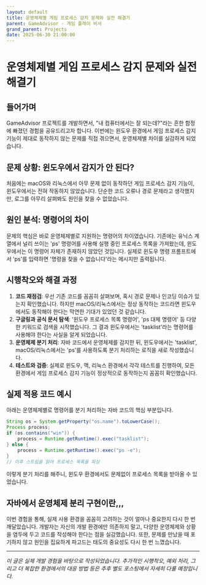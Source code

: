 ```yaml
---
layout: default
title: 운영체제별 게임 프로세스 감지 문제와 실전 해결기
parent: GameAdvisor - 게임 플레이 비서
grand_parent: Projects
date: 2025-06-30 21:00:00
---
```


# 운영체제별 게임 프로세스 감지 문제와 실전 해결기

## 들어가며

GameAdvisor 프로젝트를 개발하면서, "내 컴퓨터에서는 잘 되는데?"라는 흔한 함정에 빠졌던 경험을 공유드리고자 합니다. 이번에는 윈도우 환경에서 게임 프로세스 감지 기능이 제대로 동작하지 않는 문제를 직접 겪으면서, 운영체제별 차이를 실감하게 되었습니다.

## 문제 상황: 윈도우에서 감지가 안 된다?

처음에는 macOS와 리눅스에서 아무 문제 없이 동작하던 게임 프로세스 감지 기능이, 윈도우에서는 전혀 작동하지 않았습니다. 단순한 코드 오류나 경로 문제라고 생각했지만, 로그를 아무리 살펴봐도 원인을 찾을 수 없었습니다.

## 원인 분석: 명령어의 차이

문제의 핵심은 바로 운영체제별로 지원하는 명령어의 차이였습니다. 기존에는 유닉스 계열에서 널리 쓰이는 'ps' 명령어를 사용해 실행 중인 프로세스 목록을 가져왔는데, 윈도우에서는 이 명령어 자체가 존재하지 않았던 것입니다. 실제로 윈도우 명령 프롬프트에서 'ps'를 입력하면 '명령을 찾을 수 없습니다'라는 메시지만 출력됩니다.

## 시행착오와 해결 과정

1. **코드 재점검**: 우선 기존 코드를 꼼꼼히 살펴보며, 혹시 경로 문제나 인코딩 이슈가 있는지 확인했습니다. 하지만 macOS/리눅스에서는 정상 동작하는 코드라면 윈도우에서도 동작해야 한다는 막연한 기대가 있었던 것 같습니다.
2. **구글링과 공식 문서 탐색**: '윈도우 프로세스 목록 명령어', 'ps 대체 명령어' 등 다양한 키워드로 검색을 시작했습니다. 그 결과 윈도우에서는 'tasklist'라는 명령어를 사용해야 한다는 사실을 알게 되었습니다.
3. **운영체제 분기 처리**: 자바 코드에서 운영체제를 감지한 뒤, 윈도우에서는 'tasklist', macOS/리눅스에서는 'ps'를 사용하도록 분기 처리하는 로직을 새로 작성했습니다.
4. **테스트와 검증**: 실제로 윈도우, 맥, 리눅스 환경에서 각각 테스트를 진행하여, 모든 환경에서 게임 프로세스 감지 기능이 정상적으로 동작하는지 꼼꼼히 확인했습니다.

## 실제 적용 코드 예시

아래는 운영체제별로 명령어를 분기 처리하는 자바 코드의 핵심 부분입니다.

```java
String os = System.getProperty("os.name").toLowerCase();
Process process;
if (os.contains("win")) {
    process = Runtime.getRuntime().exec("tasklist");
} else {
    process = Runtime.getRuntime().exec("ps -e");
}
// 이후 스트림을 읽어 프로세스 목록을 파싱
```

이렇게 분기 처리를 해주니, 윈도우 환경에서도 문제없이 프로세스 목록을 받아올 수 있었습니다.

## 자바에서 운영체제 분리 구현이란,,,

이번 경험을 통해, 실제 사용 환경을 꼼꼼히 고려하는 것이 얼마나 중요한지 다시 한 번 깨달았습니다. 개발자는 자신의 개발 환경에만 의존하지 말고, 다양한 운영체제와 상황을 염두에 두고 코드를 작성해야 한다는 점을 실감했습니다. 또한, 문제를 만났을 때 포기하지 않고 원인을 집요하게 파고드는 태도의 중요성도 다시 한 번 느꼈습니다.

---

*이 글은 실제 개발 경험을 바탕으로 작성되었습니다. 추가적인 시행착오, 예외 처리, 그리고 더 복잡한 환경에서의 대응 방법 등은 추후 별도 포스팅에서 자세히 다룰 예정입니다.*

